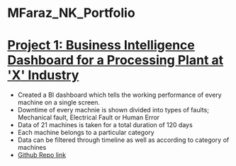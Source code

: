 # MFaraz_NK_Portfolio

# [Project 1: Business Intelligence Dashboard for a Processing Plant at 'X' Industry](https://app.powerbi.com/view?r=eyJrIjoiZTMyM2FlMjctNjQxZi00NDU5LWFlYTMtMjk5MmQ2N2QyYjYzIiwidCI6ImZlZTNiOTE2LTAxYzEtNDk4Ny1hNjQ2LWUxOTM0MzJiOWVhYSIsImMiOjl9&pageName=ReportSection)
* Created a BI dashboard which tells the working performance of every machine on a single screen.
* Downtime of every machnie is shown divided into types of faults; Mechanical fault, Electrical Fault or Human Error
* Data of 21 machines is taken for a total duration of 120 days
* Each machine belongs to a particular category
* Data can be filtered through timeline as well as according to category of machines
* [Github Repo link](https://github.com/MFarazNK/Project-1-Business-Intelligence-Dashboard-for-a-Processing-Plant-at-X-Industry)

